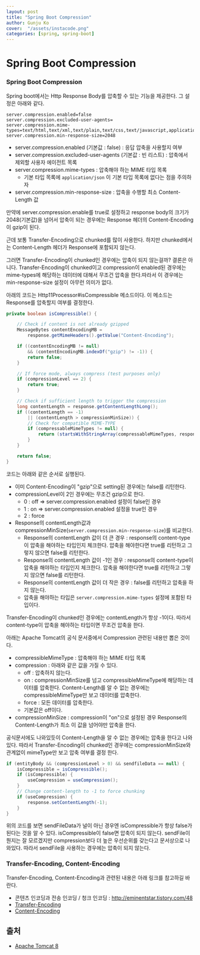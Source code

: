 ```yaml
---
layout: post
title: "Spring Boot Compression" 
author: Gunju Ko
cover:  "/assets/instacode.png" 
categories: [spring, spring-boot]
---
```


# Spring Boot Compression

### Spring Boot Compression
Spring boot에서는 Http Response Body를 압축할 수 있는 기능을 제공한다. 그 설정은 아래와 같다.

```
server.compression.enabled=false 
server.compression.excluded-user-agents= 
server.compression.mime-types=text/html,text/xml,text/plain,text/css,text/javascript,application/javascript
server.compression.min-response-size=2048
```

* server.compression.enabled (기본값 : false) : 응답 압축을 사용할지 여부
* server.compression.excluded-user-agents (기본값 : 빈 리스트) : 압축에서 제외할 사용자 에이전트 목록
* server.compression.mime-types : 압축해야 하는 MIME 타입 목록
  * 기본 타입 목록에 `application/json` 이 기본 타입 목록에 없다는 점을 주의하자
* server.compression.min-response-size : 압축을 수행할 최소 Content-Length 값

만약에 server.compression.enable를 true로 설정하고 response body의 크기가 2048(기본값)을 넘어서 압축이 되는 경우에는 Response 헤더의 Content-Encoding이 gzip이 된다.

근데 보통 Transfer-Encoding으로 chunked를 많이 사용한다. 하지만 chunked에서는 Content-Length 헤더가 Response에 포함되지 않는다.

그러면 Transfer-Encoding이 chunked인 경우에는 압축이 되지 않는걸까? 결론은 아니다. Transfer-Encoding이 chunked이고 compression이 enabled된 경우에는 mime-types에 해당하는 데이터에 대해서 무조건 압축을 한다.따라서 이 경우에는 min-response-size 설정이 아무런 의미가 없다.

아래의 코드는 Http11Processor#isCompressible 메소드이다. 이 메소드는 Response를 압축할지 여부를 결정한다.

``` java
private boolean isCompressible() {

    // Check if content is not already gzipped
    MessageBytes contentEncodingMB =
        response.getMimeHeaders().getValue("Content-Encoding");

    if ((contentEncodingMB != null)
        && (contentEncodingMB.indexOf("gzip") != -1)) {
        return false;
    }

    // If force mode, always compress (test purposes only)
    if (compressionLevel == 2) {
        return true;
    }

    // Check if sufficient length to trigger the compression
    long contentLength = response.getContentLengthLong();
    if ((contentLength == -1)
        || (contentLength > compressionMinSize)) {
        // Check for compatible MIME-TYPE
        if (compressableMimeTypes != null) {
            return (startsWithStringArray(compressableMimeTypes, response.getContentType()));
        }
    }

    return false;
}
```

코드는 아래와 같은 순서로 실행된다.
* 이미 Content-Encoding이 "gzip"으로 setting된 경우에는 false를 리턴한다.
* compressionLevel이 2인 경우에는 무조건 gzip으로 한다.
  * 0 : off => server.compression.enabled 설정이 false인 경우
  * 1 : on => server.compression.enabled 설정을 true인 경우 
  * 2 : force
* Response의 contentLength값과 compressionMinSize(`server.compression.min-response-size`)를 비교한다.
  * Response의 contentLength 값이 더 큰 경우 : response의 content-type이 압축을 해야하는 타입인지 체크한다. 압축을 해야한다면 true를 리턴하고 그렇지 않으면 false를 리턴한다. 
  * Response의 contentLength 값이 -1인 경우 : response의 content-type이 압축을 해야하는 타입인지 체크한다. 압축을 해야한다면 true를 리턴하고 그렇지 않으면 false를 리턴한다.
  * Response의 contentLength 값이 더 작은 경우 : false를 리턴하고 압축을 하지 않는다. 
  * 압축을 해야하는 타입은 `server.compression.mime-types` 설정에 포함된 타입이다.
   
Transfer-Encoding이 chunked인 경우에는 contentLength가 항상 -1이다. 따라서 content-type이 압축을 해야하는 타입이면 무조건 압축을 한다.

아래는 Apache Tomcat의 공식 문서중에서 Compression 관련된 내용만 뽑은 것이다.
* compressibleMimeType : 압축해야 하는 MIME 타입 목록
* compression : 아래와 같은 값을 가질 수 있다.
  * off : 압축하지 않는다.
  * on : compressionMinSize를 넘고 compressibleMimeType에 해당하는 데이터를 압축한다. Content-Length를 알 수 없는 경우에는 compressibleMimeType만 보고 데이터를 압축한다.
  * force : 모든 데이터를 압축한다. 
  * 기본값은 off이다.
* compressionMinSize : compression이 "on"으로 설정된 경우 Response의 Content-Length가 최소 이 값을 넘어야만 압축을 한다.

공식문서에도 나와있듯이 Content-Length을 알 수 없는 경우에는 압축을 한다고 나와있다. 따라서 Transfer-Encoding이 chunked인 경우에는 compressionMinSize와 관계없이 mimeType만 보고 압축 여부를 결정 한다.

``` java
if (entityBody && (compressionLevel > 0) && sendfileData == null) {
    isCompressible = isCompressible();
    if (isCompressible) {
        useCompression = useCompression();
    }
    // Change content-length to -1 to force chunking
    if (useCompression) {
        response.setContentLength(-1);
    }
}
```

위의 코드를 보면 sendFileData가 널이 아닌 경우엔 isCompressible가 항상 false가 된다는 것을 알 수 있다. isCompressible이 false면 압축이 되지 않는다. sendFile이 뭔지는 잘 모르겠지만 compression보다 더 높은 우선순위를 갖는다고 문서상으로 나와있다. 따라서 sendFile을 사용하는 경우에는 압축이 되지 않는다.

### Transfer-Encoding, Content-Encoding
Transfer-Encoding, Content-Encoding과 관련된 내용은 아래 링크를 참고하길 바란다.

* 콘텐츠 인코딩과 전송 인코딩 / 청크 인코딩 : http://eminentstar.tistory.com/48
* [Transfer-Encoding](https://developer.mozilla.org/ko/docs/Web/HTTP/Headers/Transfer-Encoding)
* [Content-Encoding](https://developer.mozilla.org/ko/docs/Web/HTTP/Headers/Content-Encoding)

## 출처
* [Apache Tomcat 8](https://tomcat.apache.org/tomcat-8.0-doc/config/http.html)
